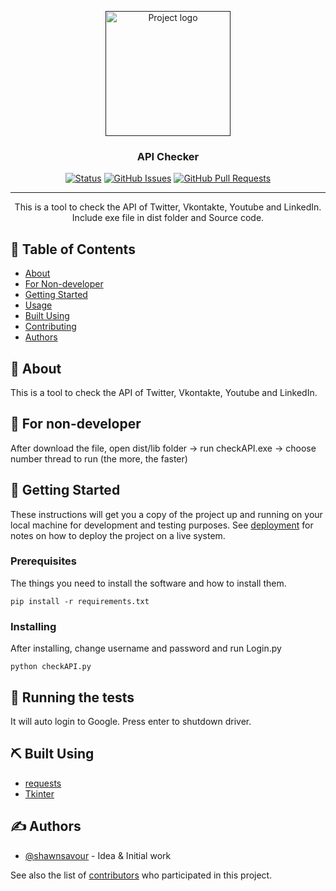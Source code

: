 <p align="center">
  <a href="" rel="noopener">
 <img width=200px height=200px src="pepe.ico" alt="Project logo"></a>
</p>

<h3 align="center">API Checker</h3>

<div align="center">

[![Status](https://img.shields.io/badge/status-active-success.svg)]()
[![GitHub Issues](https://img.shields.io/github/issues/shawnsavour/API-Checker.svg)](https://github.com/shawnsavour/API-Checker/issues)
[![GitHub Pull Requests](https://img.shields.io/github/issues-pr/shawnsavour/API-Checker.svg)](https://github.com/shawnsavour/API-Checker/pulls)

</div>

---

<p align="center"> This is a tool to check the API of Twitter, Vkontakte, Youtube and LinkedIn. Include exe file in dist folder and Source code.
    <br> 
</p>

## 📝 Table of Contents

- [About](#about)
- [For Non-developer](#non_developer)
- [Getting Started](#getting_started)
- [Usage](#usage)
- [Built Using](#built_using)
- [Contributing](../CONTRIBUTING.md)
- [Authors](#authors)

## 🧐 About <a name = "about"></a>

This is a tool to check the API of Twitter, Vkontakte, Youtube and LinkedIn.

## 📣 For non-developer <a name = "non_developer"></a>
After download the file, open dist/lib folder -> run checkAPI.exe -> choose number thread to run (the more, the faster) 

## 🏁 Getting Started <a name = "getting_started"></a>

These instructions will get you a copy of the project up and running on your local machine for development and testing purposes. See [deployment](#deployment) for notes on how to deploy the project on a live system.

### Prerequisites

The things you need to install the software and how to install them.

```
pip install -r requirements.txt
```

### Installing

After installing, change username and password and run Login.py

```
python checkAPI.py
```

## 🔧 Running the tests <a name = "usage"></a>

It will auto login to Google. Press enter to shutdown driver.

## ⛏️ Built Using <a name = "built_using"></a>

- [requests](https://pypi.org/project/requests/)
- [Tkinter](https://docs.python.org/3/library/tkinter.html)

## ✍️ Authors <a name = "authors"></a>

- [@shawnsavour](https://github.com/shawnsavour) - Idea & Initial work

See also the list of [contributors](https://github.com/shawnsavour/API-Checker/contributors) who participated in this project.
